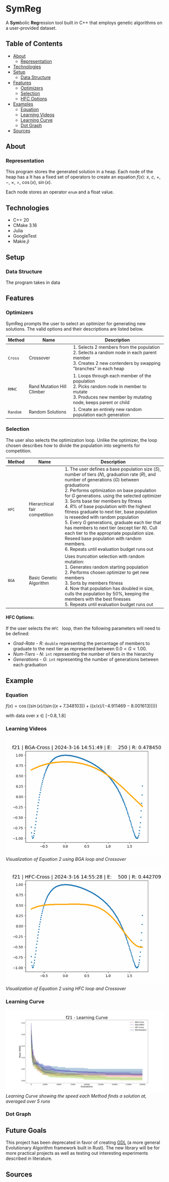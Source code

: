 # SymReg

A **Sym**bolic **Reg**ression tool built in C++ that employs genetic algorithms on a user-provided dataset.

## Table of Contents

* [About](#about)
  * [Representation](#representation)
* [Technologies](#technologies)
* [Setup](#setup)
  * [Data Structure](#data-structure)
* [Features](#features)
  * [Optimizers](#optimizers)
  * [Selection](#selection)
  * [HFC Options](#hfc-options)
* [Examples](#examples)
  * [Equation](#equation)
  * [Learning Videos](#learning-videos)
  * [Learning Curve](#learning-curve)
  * [Dot Graph](#dot-graph)
* [Sources](#sources)

## About

### Representation

This program stores the generated solution in a heap. Each node of the heap has a  It has a fixed set of operators to create an equation $f(x)$:   $x$, $c$, $+$, $-$, $\times$, $\div$, $\cos(x)$, $\sin(x)$.

Each node stores an operator `enum` and a float value.

## Technologies

* C++ 20
* CMake 3.16
* Julia
* GoogleTest
* Makie.jl

## Setup

### Data Structure

The program takes in data



## Features

### Optimizers
SymReg prompts the user to select an optimizer for generating new solutions. The valid options and their descriptions are listed below.

| Method   | Name                       | Description                                                  |
| -------- | -------------------------- | ------------------------------------------------------------ |
| `Cross`  | Crossover                  | 1. Selects 2 members from the population<br />2. Selects a random node in each parent member<br />3. Creates 2 new contenders by swapping "branches" in each heap <br /> |
| `RMHC`   | Rand Mutation Hill Climber | 1. Loops through each member of the population<br />2. Picks random node in member to mutate<br />3. Produces new member by mutating node, keeps parent or child <br /> |
| `Random` | Random Solutions           | 1. Create an entirely new random population each generation  |

### Selection

The user also selects the optimization loop. Unlike the optimizer, the loop chosen describes how to divide the population into segments for competition.

| Method | Name                          | Description                                                  |
| ------ | ----------------------------- | ------------------------------------------------------------ |
| `HFC`  | Hierarchical fair competition | 1. The user defines a base population size ($S$), number of tiers ($N$), graduation rate ($R$), and number of generations ($G$) between graduations <br />2. Performs optimization on base population for $G$ generations. using the selected optimizer<br />3.  Sorts base tier members by fitness<br />4. $R\%$ of base population with the highest fitness graduate to next tier, base population is reseeded with random population<br />5. Every $G$ generations, graduate each tier that has members to next tier (except tier $N$). Cull each tier to the appropriate population size. Reseed base population with random members.<br />6. Repeats until evaluation budget runs out<br /> |
| `BGA`  | Basic Genetic Algorithm       | Uses *truncation* selection with random mutation:<br />1.  Generates random starting population<br />2. Performs chosen optimizer to get new members<br />3. Sorts by members fitness<br />4. Now that population has doubled in size, culls the population by $50\%$, keeping the members with the best finesses<br />5. Repeats until evaluation budget runs out<br /> |

#### HFC Options:

If the user selects the `HFC ` loop, then the following parameters will need to be defined:

* *Grad-Rate* - $R$: `double` representing the percentage of members to graduate to the next tier as represented between
  $0.0 < G < 1.00$.
* *Num-Tiers* - $N$: `int` representing the number of tiers in the hierarchy
* *Generations* - $G$: `int` representing the number of generations between each graduation

## Example

### Equation

$f(x) = \cos((\sin(x)/(\sin((x+7.348103))+((x/x)/(-4.911469-8.001613)))))$

with data over $x \in [-0.8, 1.8]$

### Learning Videos

![](https://github.com/jharvey55/SymReg/blob/portfolio/examples/f21/images/f21_BGA-Cross_long.gif)
<br>*Visualization of Equation 2 using BGA loop and Crossover*

![](https://github.com/jharvey55/SymReg/blob/portfolio/examples/f21/images/f21_HFC-Cross_accurate.gif)
<br>*Visualization of Equation 2 using HFC loop and Crossover*

### Learning Curve

![](https://github.com/jharvey55/SymReg/blob/portfolio/examples/f21/images/f21-LearningCurve.png)
<br>*Learning Curve showing the speed each Method finds a solution at, averaged over 5 runs*
### Dot Graph



## Future Goals

This project has been deprecated in favor of creating [GDL](https://github.com/jharvey55/GDL) (a more general Evolutionary Algorithm framework built in Rust). The new library will be for more practical projects as well as testing out interesting experiments described in literature.

## Sources
